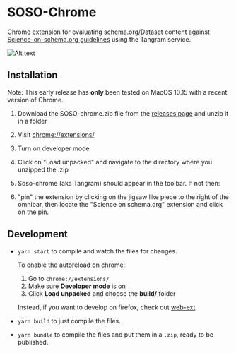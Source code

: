 # SOSO-Chrome

Chrome extension for evaluating [schema.org/Dataset](https://schema.org/Dataset) content against [Science-on-schema.org guidelines](https://science-on-schema.org/) using the Tangram service.

[![Alt text](https://img.youtube.com/vi/CxqB6HIiXPg/0.jpg)](https://www.youtube.com/watch?v=CxqB6HIiXPg)

## Installation

Note: This early release has **only** been tested on MacOS 10.15 with a recent version of Chrome.

1. Download the SOSO-chrome.zip file from the [releases page](https://github.com/datadavev/soso-chrome/releases) and unzip it in a folder

2. Visit [chrome://extensions/](chrome://extensions/)

3. Turn on developer mode

4. Click on "Load unpacked" and navigate to the directory where you unzipped the .zip

5. Soso-chrome (aka Tangram) should appear in the toolbar. If not then:

6. "pin" the extension by clicking on the jigsaw like piece to the right of the omnibar, then locate the "Science on schema.org" extension and click on the pin.



## Development

- `yarn start` to compile and watch the files for changes.

  To enable the autoreload on chrome:

  1. Go to `chrome://extensions/`
  1. Make sure **Developer mode** is on
  1. Click **Load unpacked** and choose the **build/** folder

  Instead, if you want to develop on firefox, check out [web-ext](https://github.com/mozilla/web-ext).

- `yarn build` to just compile the files.
- `yarn bundle` to compile the files and put them in a `.zip`, ready to be published.



